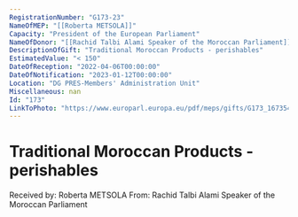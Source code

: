 ```yaml
---
RegistrationNumber: "G173-23"
NameOfMEP: "[[Roberta METSOLA]]"
Capacity: "President of the European Parliament"
NameOfDonor: "[[Rachid Talbi Alami Speaker of the Moroccan Parliament]]"
DescriptionOfGift: "Traditional Moroccan Products - perishables"
EstimatedValue: "< 150"
DateOfReception: "2022-04-06T00:00:00"
DateOfNotification: "2023-01-12T00:00:00"
Location: "DG PRES-Members' Administration Unit"
Miscellaneous: nan
Id: "173"
LinkToPhoto: "https://www.europarl.europa.eu/pdf/meps/gifts/G173_1673540232461.jpg#"
---
```


# Traditional Moroccan Products - perishables

Received by: Roberta METSOLA
From: Rachid Talbi Alami Speaker of the Moroccan Parliament
